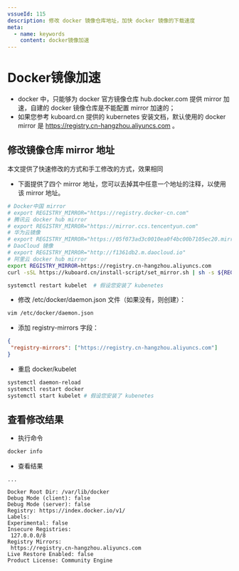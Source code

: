 ```yaml
---
vssueId: 115
description: 修改 docker 镜像仓库地址，加快 docker 镜像的下载速度
meta:
  - name: keywords
    content: docker镜像加速
---
```


# Docker镜像加速

* docker 中，只能够为 docker 官方镜像仓库 hub.docker.com 提供 mirror 加速，自建的 docker 镜像仓库是不能配置 mirror 加速的；
* 如果您参考 kuboard.cn 提供的 kubernetes 安装文档，默认使用的 docker mirror 是 https://registry.cn-hangzhou.aliyuncs.com 。

## 修改镜像仓库 mirror 地址

本文提供了快速修改的方式和手工修改的方式，效果相同


<b-tabs content-class="mt-3">
<b-tab title="快速修改" active>

* 下面提供了四个 mirror 地址，您可以去掉其中任意一个地址的注释，以使用该 mirror 地址。

``` sh
# Docker中国 mirror
# export REGISTRY_MIRROR="https://registry.docker-cn.com"
# 腾讯云 docker hub mirror
# export REGISTRY_MIRROR="https://mirror.ccs.tencentyun.com"
# 华为云镜像
# export REGISTRY_MIRROR="https://05f073ad3c0010ea0f4bc00b7105ec20.mirror.swr.myhuaweicloud.com"
# DaoCloud 镜像
# export REGISTRY_MIRROR="http://f1361db2.m.daocloud.io"
# 阿里云 docker hub mirror
export REGISTRY_MIRROR=https://registry.cn-hangzhou.aliyuncs.com
curl -sSL https://kuboard.cn/install-script/set_mirror.sh | sh -s ${REGISTRY_MIRROR}

systemctl restart kubelet  # 假设您安装了 kubenetes
```

</b-tab>
<b-tab title="手工修改">

* 修改 /etc/docker/daemon.json 文件（如果没有，则创建）：
``` sh
vim /etc/docker/daemon.json
```
* 添加 registry-mirrors 字段：
``` json
{
 "registry-mirrors": ["https://registry.cn-hangzhou.aliyuncs.com"]
}
```
* 重启 docker/kubelet

```sh
systemctl daemon-reload
systemctl restart docker
systemctl start kubelet # 假设您安装了 kubenetes
```

</b-tab>
</b-tabs>

## 查看修改结果
* 执行命令
``` sh
docker info
```
* 查看结果
``` {12}
...

Docker Root Dir: /var/lib/docker
Debug Mode (client): false
Debug Mode (server): false
Registry: https://index.docker.io/v1/
Labels:
Experimental: false
Insecure Registries:
 127.0.0.0/8
Registry Mirrors:
 https://registry.cn-hangzhou.aliyuncs.com
Live Restore Enabled: false
Product License: Community Engine
```
